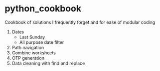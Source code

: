 # python_cookbook
Cookbook of solutions I frequently forget and for ease of modular coding
1. Dates
   - Last Sunday
   - All purpose date filter 
3. Path navigation
4. Combine worksheets
5. OTP generation
6. Data cleaning with find and replace
